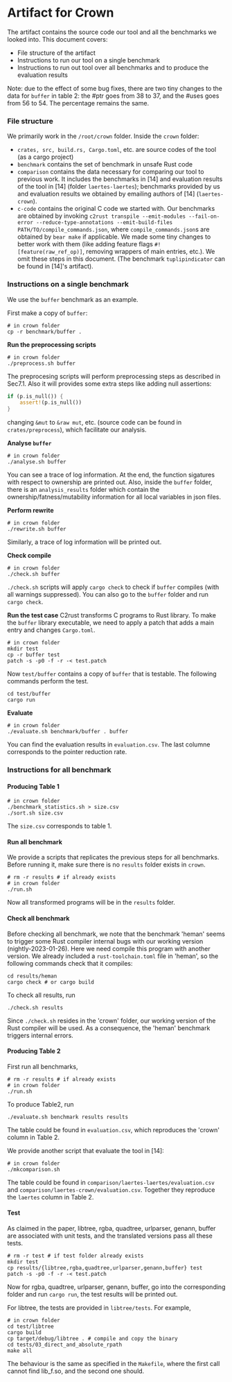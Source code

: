 # Artifact for Crown
The artifact contains the source code our tool and all the benchmarks we looked into.
This document covers:
- File structure of the artifact
- Instructions to run our tool on a single benchmark
- Instructions to run out tool over all benchmarks and to produce the evaluation results

Note: due to the effect of some bug fixes, there are two tiny changes to the data for `buffer` in table 2: the #ptr goes from 38 to 37, and the #uses goes from 56 to 54. The percentage remains the same.

### File structure
We primarily work in the `/root/crown` folder. Inside the `crown` folder:
- `crates, src, build.rs, Cargo.toml`, etc. are source codes of the tool (as a cargo project)
- `benchmark` contains the set of benchmark in unsafe Rust code
- `comparison` contains the data necessary for comparing our tool to previous work. It includes the benchmarks in [14] and evaluation results of the tool in [14] (folder `laertes-laertes`); benchmarks provided by us and evaluation results we obtained by emailing authors of [14] (`laertes-crown`).
- `c-code` contains the original C code we started with. Our benchmarks are obtained by invoking `c2rust transpile --emit-modules --fail-on-error --reduce-type-annotations --emit-build-files PATH/TO/compile_commands.json`, where `compile_commands.json`s are obtained by `bear make` if applicable. We made some tiny changes to better work with them (like adding feature flags `#![feature(raw_ref_op)]`, removing wrappers of main entries, etc.). We omit these steps in this document. (The benchmark `tuplipindicator` can be found in [14]'s artifact).

### Instructions on a single benchmark
We use the `buffer` benchmark as an example.

First make a copy of `buffer`:
```shell
# in crown folder
cp -r benchmark/buffer .
```

__Run the preprocessing scripts__
```shell
# in crown folder
./preprocess.sh buffer
```
The preprocesing scripts will perform preprocessing steps as described in Sec7.1. Also it will provides some extra steps like adding null assertions:
```rust
if (p.is_null()) {
    assert!(p.is_null())
}
```
changing `&mut` to `&raw mut`, etc. (source code can be found in `crates/preprocess`), which facilitate our analysis.

__Analyse `buffer`__
```shell
# in crown folder
./analyse.sh buffer
```
You can see a trace of log information. At the end, the function sigatures with respect to ownership are printed out. Also, inside the `buffer` folder, there is an `analysis_results` folder which contain the ownership/fatness/mutability information for all local variables in json files.

__Perform rewrite__
```shell
# in crown folder
./rewrite.sh buffer
```
Similarly, a trace of log information will be printed out.

__Check compile__
```shell
# in crown folder
./check.sh buffer
```
`./check.sh` scripts will apply `cargo check` to check if `buffer` compiles (with all warnings suppressed). You can also go to the `buffer` folder and run `cargo check`.

__Run the test case__
C2rust transforms C programs to Rust library. To make the `buffer` library executable, we need to apply a patch that adds a main entry and changes `Cargo.toml`.
```shell
# in crown folder
mkdir test
cp -r buffer test
patch -s -p0 -f -r -< test.patch
```
Now `test/buffer` contains a copy of `buffer` that is testable. The following commands perform the test.
```shell
cd test/buffer
cargo run
```

__Evaluate__
```shell
# in crown folder
./evaluate.sh benchmark/buffer . buffer
```
You can find the evaluation results in `evaluation.csv`. The last columne corresponds to the pointer reduction rate.


### Instructions for all benchmark

#### Producing Table 1
```shell
# in crown folder
./benchmark_statistics.sh > size.csv
./sort.sh size.csv
```
The `size.csv` corresponds to table 1.

#### Run all benchmark
We provide a scripts that replicates the previous steps for all benchmarks. Before running it, make sure there is no `results` folder exists in `crown`.
```shell
# rm -r results # if already exists
# in crown folder
./run.sh
```
Now all transformed programs will be in the `results` folder.


#### Check all benchmark
Before checking all benchmark, we note that the benchmark 'heman' seems to trigger some Rust compiler internal bugs with our working version (nightly-2023-01-26). Here we need compile this program with another version. We already included a `rust-toolchain.toml` file in 'heman', so the following commands check that it compiles:
```shell
cd results/heman
cargo check # or cargo build
```

To check all results, run
```shell
./check.sh results
```
Since `./check.sh` resides in the 'crown' folder, our working version of the Rust compiler will be used. As a consequence, the 'heman' benchmark triggers internal errors.

#### Producing Table 2
First run all benchmarks,
```shell
# rm -r results # if already exists
# in crown folder
./run.sh
```
To produce Table2, run
```shell
./evaluate.sh benchmark results results
```
The table could be found in `evaluation.csv`, which reproduces the 'crown' column in Table 2.

We provide another script that evaluate the tool in [14]:
```shell
# in crown folder
./mkcomparison.sh
```
The table could be found in `comparison/laertes-laertes/evaluation.csv` and `comparison/laertes-crown/evaluation.csv`. Together they reproduce the `laertes` column in Table 2.

#### Test
As claimed in the paper, libtree, rgba, quadtree, urlparser, genann, buffer are associated with unit tests, and the translated versions pass all these tests.
```shell
# rm -r test # if test folder already exists
mkdir test
cp results/{libtree,rgba,quadtree,urlparser,genann,buffer} test
patch -s -p0 -f -r -< test.patch
```

Now for rgba, quadtree, urlparser, genann, buffer, go into the corresponding folder and run `cargo run`, the test results will be printed out.

For libtree, the tests are provided in `libtree/tests`. For example,
```shell
# in crown folder
cd test/libtree
cargo build
cp target/debug/libtree . # compile and copy the binary
cd tests/03_direct_and_absolute_rpath
make all
```
The behaviour is the same as specified in the `Makefile`, where the first call cannot find lib_f.so, and the second one should.
